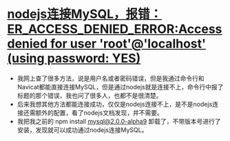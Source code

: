 # [nodejs连接MySQL，报错：ER_ACCESS_DENIED_ERROR:Access denied for user 'root'@'localhost' (using password: YES)](http://www.cnblogs.com/ddd-bcz/p/7217202.html)

- 我网上查了很多方法，说是用户名或者密码错误，但是我通过命令行和Navicat都能直接连接MySQL，但是通过nodejs就是连接不上，命令行中报了标题的那个错误，我也问了很多人，也都不是很清楚。
- 后来我想其他方法都能连接成功，仅仅是nodejs连接不上，是不是nodejs连接还需额外的配置，看了nodejs文档发现，并不需要。
- 我把我之前的 npm install [mysql@2.0.0-alpha9](mailto:mysql@2.0.0-alpha9) 卸载了，不带版本号进行了安装，发现就可以成功通过nodejs连接MySQL。